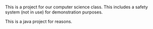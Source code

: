 This is a project for our computer science class.
This includes a safety system (not in use) for demonstration
purposes.

This is a java project for reasons.

